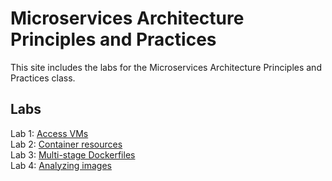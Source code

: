 # Microservices Architecture Principles and Practices 

This site includes the labs for the Microservices Architecture Principles and Practices class.

## Labs
Lab 1: [Access VMs](labs/setup/)   
Lab 2: [Container resources](labs/resource-limits/)   
Lab 3: [Multi-stage Dockerfiles](labs/multi-stage/)   
Lab 4: [Analyzing images](labs/tools/)     
